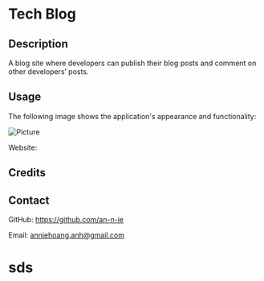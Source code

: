 # Tech Blog

## Description

A blog site where developers can publish their blog posts and comment on other developers’ posts.

## Usage

The following image shows the application's appearance and functionality:

![Picture](./Assets/Weather-Dashboard.png)

Website: 

## Credits



## Contact

GitHub: https://github.com/an-n-ie

Email: anniehoang.anh@gmail.com
# sds
